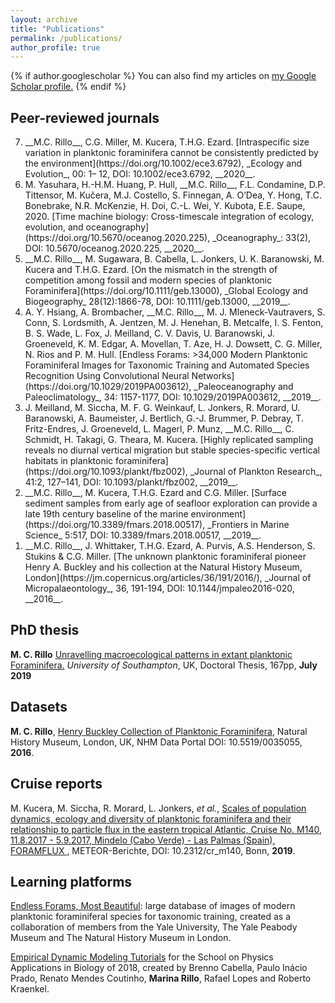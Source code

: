 ```yaml
---
layout: archive
title: "Publications"
permalink: /publications/
author_profile: true
---
```


{% if author.googlescholar %}
  You can also find my articles on <u><a href="{{author.googlescholar}}">my Google Scholar profile</a>.</u>
{% endif %}


## Peer-reviewed journals

<ol reversed>

<li> __M.C. Rillo__, C.G. Miller, M. Kucera, T.H.G. Ezard. [Intraspecific size variation in planktonic foraminifera cannot be consistently predicted by the environment](https://doi.org/10.1002/ece3.6792), _Ecology and Evolution_, 00: 1– 12, DOI: 10.1002/ece3.6792, __2020__.</li>   

<li> M. Yasuhara, H.-H.M. Huang, P. Hull, __M.C. Rillo__, F.L. Condamine, D.P. Tittensor, M. Kučera, M.J. Costello, S. Finnegan, A. O’Dea, Y. Hong, T.C. Bonebrake, N.R. McKenzie, H. Doi, C.-L. Wei, Y. Kubota, E.E. Saupe, 2020. [Time machine biology: Cross-timescale integration of ecology, evolution, and oceanography](https://doi.org/10.5670/oceanog.2020.225), _Oceanography_: 33(2), DOI: 10.5670/oceanog.2020.225, __2020__.</li>

<li> __M.C. Rillo__, M. Sugawara, B. Cabella, L. Jonkers, U. K. Baranowski, M. Kucera and T.H.G. Ezard. [On the mismatch in the strength of competition among fossil and modern species of planktonic Foraminifera](https://doi.org/10.1111/geb.13000), _Global Ecology and Biogeography_ 28(12):1866-78, DOI: 10.1111/geb.13000, __2019__.</li>  

<li> A. Y. Hsiang, A. Brombacher, __M.C. Rillo__, M. J. Mleneck‐Vautravers, S. Conn, S. Lordsmith, A. Jentzen, M. J. Henehan, B. Metcalfe, I. S. Fenton, B. S. Wade, L. Fox, J. Meilland, C. V. Davis, U. Baranowski, J. Groeneveld, K. M. Edgar, A. Movellan, T. Aze, H. J. Dowsett, C. G. Miller, N. Rios and P. M. Hull. [Endless Forams: >34,000 Modern Planktonic Foraminiferal Images for Taxonomic Training and Automated Species Recognition Using Convolutional Neural Networks](https://doi.org/10.1029/2019PA003612), _Paleoceanography and Paleoclimatology_, 34: 1157-1177, DOI: 10.1029/2019PA003612, __2019__.</li>  

<li> J. Meilland, M. Siccha, M. F. G. Weinkauf, L. Jonkers, R. Morard, U. Baranowski, A. Baumeister, J. Bertlich, G.-J. Brummer, P. Debray, T. Fritz-Endres, J. Groeneveld, L. Magerl, P. Munz, __M.C. Rillo__, C. Schmidt, H. Takagi, G. Theara, M. Kucera. [Highly replicated sampling reveals no diurnal vertical migration but stable species-specific vertical habitats in planktonic foraminifera](https://doi.org/10.1093/plankt/fbz002), _Journal of Plankton Research_, 41:2, 127–141, DOI: 10.1093/plankt/fbz002, __2019__.</li>  

<li> __M.C. Rillo__, M. Kucera, T.H.G. Ezard and C.G. Miller. [Surface sediment samples from early age of seafloor exploration can provide a late 19th century baseline of the marine environment](https://doi.org/10.3389/fmars.2018.00517), _Frontiers in Marine Science_ 5:517, DOI: 10.3389/fmars.2018.00517, __2019__.</li>  

<li> __M.C. Rillo__, J. Whittaker, T.H.G. Ezard, A. Purvis, A.S. Henderson, S. Stukins & C.G. Miller. [The unknown planktonic foraminiferal pioneer Henry A. Buckley and his collection at the Natural History Museum, London](https://jm.copernicus.org/articles/36/191/2016/), _Journal of Micropalaeontology_, 36, 191-194, DOI: 10.1144/jmpaleo2016-020, __2016__.</li>  

</ol>


## PhD thesis

__M. C. Rillo__ [Unravelling macroecological patterns in extant planktonic Foraminifera.](https://eprints.soton.ac.uk/435406/) _University of Southampton_, UK, Doctoral Thesis, 167pp, __July 2019__



## Datasets

__M. C. Rillo__, [Henry Buckley Collection of Planktonic Foraminifera](http://dx.doi.org/10.5519/0035055), Natural History Museum, London, UK, NHM Data Portal DOI: 10.5519/0035055, __2016__.  


## Cruise reports

M. Kucera, M. Siccha, R. Morard, L. Jonkers, *et al.*, [Scales of population dynamics, ecology and diversity of planktonic foraminifera and their relationship to particle flux in the eastern tropical Atlantic, Cruise No. M140, 11.8.2017 - 5.9.2017, Mindelo (Cabo Verde) - Las Palmas (Spain), FORAMFLUX ](https://doi.org/10.2312/cr_m140), 
METEOR-Berichte, DOI: 10.2312/cr_m140, Bonn, __2019__.  


## Learning platforms

[Endless Forams, Most Beautiful](http://www.endlessforams.org): large database of images of modern planktonic foraminiferal species for taxonomic training, created as a collaboration of members from the Yale University, The Yale Peabody Museum and The Natural History Museum in London.   

[Empirical Dynamic Modeling Tutorials](https://mathbio.github.io/edmTutorials/) for the School on Physics Applications in Biology of 2018, created by Brenno Cabella, Paulo Inácio Prado, Renato Mendes Coutinho, __Marina Rillo__, Rafael Lopes and Roberto Kraenkel.  
